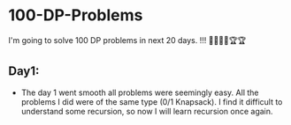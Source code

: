 # 100-DP-Problems
I'm going to solve 100 DP problems in next 20 days. !!! ✊🏻✊🏻🏆🏆

## Day1:
- The day 1 went smooth all problems were seemingly easy. All the problems I did were of the same type (0/1 Knapsack). I find it difficult to understand some recursion, so  now I will learn recursion once again.

